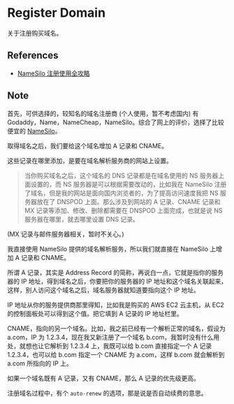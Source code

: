 # Register Domain

关于注册购买域名。

## References

- [NameSilo 注册使用全攻略](http://flamepeak.com/2016/09/02/NameSilo-gong-lue-20160902/)

## Note

首先，可供选择的，较知名的域名注册商 (个人使用，暂不考虑国内) 有 Godaddy，Name，NameCheap，NameSilo。综合了网上的评价，选择了比较便宜的 [NameSilo](https://www.namesilo.com/index.php)。

取得域名之后，我们要给这个域名增加 A 记录和 CNAME。

这些记录在哪里添加，是要在域名解析服务商的网站上设置。

> 当你购买域名之后，这个域名的 DNS 记录都是在域名使用的 NS 服务器上面设置的，而 NS 服务器是可以根据需要改动的，比如我在 NameSilo 注册了域名，但是我的网站是面向国内浏览者的，为了提高访问速度我把 NS 服务器放在了 DNSPOD 上面。那么涉及到网站的 A 记录、CNAME 记录和 MX 记录等添加、修改、删除都需要在 DNSPOD 上面完成，也就是说 NS 服务器在哪里，就去哪里设置 DNS 记录。

(MX 记录与邮件服务器相关，暂时不关心。)

我直接使用 NameSilo 提供的域名解析服务，所以我们就直接在 NameSilo 上增加 A 记录和 CNAME。

所谓 A 记录，其实是 Address Record 的简称，再说白一点，它就是指你的服务器的 IP 地址，得到域名之后，你要把你的服务器的 IP 地址和这个域名关联起来，这样，别人访问这个域名之后，域名服务器就知道要指向这个 IP 地址。

IP 地址从你的服务提供商那里得知，比如我是购买的 AWS EC2 云主机，从 EC2 的控制面板处可以得到这个值。把它填到 A 记录的 IP 地址栏里。

CNAME，指向的另一个域名。比如，我之前已经有一个解析正常的域名，假设为 a.com，IP 为 1.2.3.4，现在我又新注册了一个域名 b.com，我暂时没有什么用处，就想也让它解析到 1.2.3.4 上，我既可以给 b.com 直接指定一个 A 记录 1.2.3.4，也可以给 b.com 指定一个 CNAME 为 a.com，这样 b.com 就会解析到 a.com 所指向的 IP 上。

如果一个域名既有 A 记录，又有 CNAME，那么 A 记录的优先级更高。

注册域名过程中，有个 `auto-renew` 的选项，那是说是否自动续费的意思。
